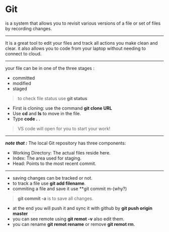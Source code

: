 # Git 
is a system that allows you to revisit various versions of a file or set of files by recording changes.
***
It is a great tool to edit your files and track all actions you make clean and clear. it also allows you to code from your laptop without needing to connect to cloud.
***
your file can be in one of the three stages :
* committed
* modified 
* staged
> to check file status use **git status**

- First is cloning: use the command **git clone URL** 
- Use **cd** and **ls** to move in the file.
- Type **code .** .
> VS code will open for you to start your work!
---
***note that :***
 The local Git repository has three components:
* Working Directory: The actual files reside here.
* Index: The area used for staging.
* Head: Points to the most recent commit.

---
- saving changes can be tracked or not.
- to track a file use **git add filename**.
- commiting a file and save it use **git commit m-(why?)
> **git commit -a** is to save all changes.

- at the end you will push it and sync it with github by **git push origin master** 
- you can see remote using **git remot -v** also edit them.
- you can rename **git remot rename** or remove **git remot rm**.
